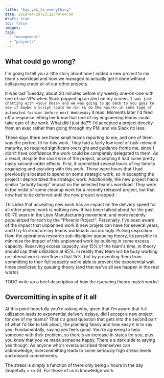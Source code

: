 ```yaml
---
title: "Say_yes_to_everything"
date: 2019-04-29T13:22:40-04:00
draft: true
toc: false
images:
tags:
  - "management"
  - "projects"
---
```


## What could go wrong?

I'm going to tell you a little story about how I added a new project to my team's workload and how we managed to actually get it done without collapsing under all of our other projects.

It was last Tuesday, about 20 minutes before my weekly one-on-one with one of our VPs when Slack popped up an alert on my screen.
`I was just chatting with <your boss> and we was going to go back to you guys to see if maybe a script could be run to do the <work> in some type of automated fashion before next Wednesday` it read.
Moments later I'd fired off a response letting her know that one of my engineering teams could take care of the work.
What did I just do??!
I'd accepted a project directly from an exec rather than going through my PM, and via Slack no less.

These days there are three small teams reporting to me, and one of them was the perfect fit for this work.
They had a fairly low level of task-relevant maturity, so required significant oversight and guidance frome me, since I didn't have confidence the work could be completely delegated to them.
As a result, despite the small size of the project, accepting it had some pretty nasty second-order effects.
First, it committed several hours of my time to organizing and assisting with this work.
Those were hours that I had previously allocated to spend on some strategic work, so in accepting the project I deprioritized the strategic work.
Additionally, the new project had a similar "priority bump" impact on the selected team's workload.
They were in the midst of some cleanup work for a recently released project, but that now had to be deferred until the new project wrapped.

This idea that accepting new work has an impact on the delivery speed for all other project work is nothing new.
It has been talked about for the past 60-70 years in the Lean Manufacturing movement, and more recently popularized for tech by the "Phoenix Project".
Personally, I've been aware of the impact that unplanned work & new projets can have for several years, and I try to structure my teams workloads accordingly.
Pulling inspiration from the operations research sub-discipine queueing theory, its possible to minimize the impact of this unplanned work by building in some excess capacity.
Reserving excess capacity, say 15% of the team's time, in theory should cap their utilization at 85%.
In reality they team will be busy working on internal work/ overflow in that 15%, but by preventing them from committing to their full capacity we're able to prevent the exponential wait times predicted by queuing theory (and that we've all see happen in the real world).

TODO write up a brief description of how the queueing theory match works!

## Overcomitting in spite of it all
At this point hopefully you're asking why, given that I'm aware that full utilization leads to exponential delivery delays, did I accept a new project for one of my teams?
That's a great question that gets into the second part of what I'd like to talk about, the planning falacy and how easy it is to say yes.
Fundamentally, saying yes feels good.
You're agreeing to help someone with their problem, so there's an increase in status for you, plus you know that you've made someone happy.
There's a dark side to saying yes though.
As anyone who's oversubscribed themselves can acknowledge, overcommitting leads to some seriously high stress levels and missed commitments.

The stress is simply a function of there only being `x` hours in the day (hopefully `x` <= 8).
For those of us in knowledge work
